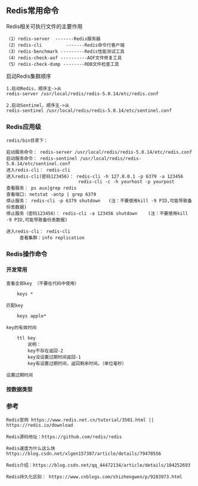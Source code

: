 ##  Redis常用命令

Redis相关可执行文件的主要作用

    （1）redis-server  -------Redis服务器
    （2）redis-cli         -------Redis命令行客户端
    （3）redis-benchmark ---------Redis性能测试工具
    （4）redis-check-aof ----------AOF文件修复工具
    （5）redis-check-dump --------RDB文件检查工具

启动Redis集群顺序

    1.启动Redis，顺序主->从
    redis-server /usr/local/redis/redis-5.0.14/etc/redis.conf
    
    2.启动Sentinel，顺序主->从
    redis-sentinel /usr/local/redis/redis-5.0.14/etc/sentinel.conf

### Redis应用级

    redis/bin目录下：
    
    启动服务命令： redis-server /usr/local/redis/redis-5.0.14/etc/redis.conf
    启动服务命令： redis-sentinel /usr/local/redis/redis-5.0.14/etc/sentinel.conf
    进入redis-cli： redis-cli
    进入redis-cli(密码123456)： redis-cli -h 127.0.0.1 -p 6379 -a 123456
                               redis-cli -c -h yourhost -p yourpost
    查看服务： ps aux|grep redis
    查看端口: netstat -antp | grep 6379
    停止服务： redis-cli -p 6379 shutdown   (注：不要使用kill -9 PID,可能导致备份丢数据)
    停止服务（密码123456）： redis-cli -a 123456 shutdown    (注：不要使用kill -9 PID,可能导致备份丢数据)

    进入redis-cli： redis-cli
         查看集群：info replication

### Redis操作命令

####  开发常用

    查看全部key （不要在代码中使用）
    
        keys *
    
    匹配key
    
        keys apple*
    
    key的有效时间
    
        ttl key
            说明：
            key不存在返回-2
            key没设置过期时间返回-1
            key有设置过期时间，返回剩余时间。（单位毫秒）
    
    设置过期时间


#### 按数据类型



### 参考

    Redis官网 https://www.redis.net.cn/tutorial/3501.html || https://redis.io/download
    
    Redis源码地址：https://github.com/redis/redis

    Redis速度为什么这么快 https://blog.csdn.net/xlgen157387/article/details/79470556

    Redis介绍：https://blog.csdn.net/qq_44472134/article/details/104252693

    Redis持久化区别： https://www.cnblogs.com/shizhengwen/p/9283973.html